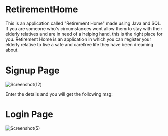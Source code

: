 # RetirementHome
This is an application called "Retirement Home" made using Java and SQL. If you are someone who's circumstances wont allow them to stay with their elderly relatives and are in need of a helping hand, this is the right place for you. Retirement Home is an application in which you can register your elderly relative to live a safe and carefree life they have been dreaming about.

# Signup Page
![Screenshot(12)](https://user-images.githubusercontent.com/85193272/123523964-ea7ed400-d6e4-11eb-913c-411d6789f36b.png)

Enter the details and you will get the following msg:


# Login Page
![Screenshot(5)](https://user-images.githubusercontent.com/85193272/123523871-662c5100-d6e4-11eb-92b7-619302de8718.png)
